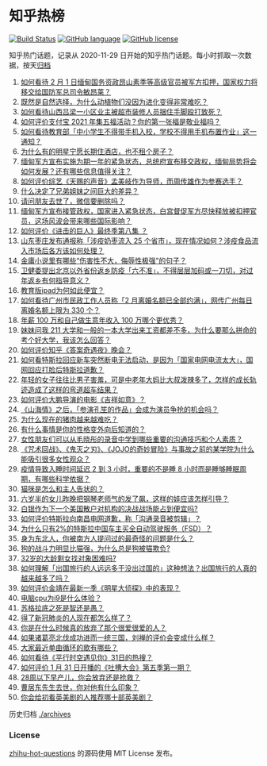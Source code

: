 # 知乎热榜
[![Build Status](https://github.com/ToWeLong/zhihu-hot-questions/workflows/CI/badge.svg)](https://github.com/ToWeLong/zhihu-hot-questions/actions)
[![GitHub language](https://img.shields.io/badge/language-golang-orange.svg)](https://golang.org/)
[![GitHub license](https://img.shields.io/github/license/ToWeLong/zhihu-hot-questions)](https://github.com/ToWeLong/zhihu-hot-questions/blob/main/LICENSE)

知乎热门话题，记录从 2020-11-29 日开始的知乎热门话题。每小时抓取一次数据，按天[归档](./archives)

<!-- BEGIN -->

1. [如何看待 2 月 1 日缅甸国务资政昂山素季等高级官员被军方扣押，国家权力将移交给国防军总司令敏昂莱？](https://www.zhihu.com/question/442265428)
1. [既然是自然选择，为什么动植物们没因为进化变得非常难吃？](https://www.zhihu.com/question/441096112)
1. [如何看待山西吕梁一小区业主被超市装修人员捆住手脚殴打致死？](https://www.zhihu.com/question/441438262)
1. [如何评价支付宝 2021 年集五福活动？你的第一张福是敬业福吗？](https://www.zhihu.com/question/442243817)
1. [如何看待教育部「中小学生不得带手机入校，学校不得用手机布置作业」这一通知？](https://www.zhihu.com/question/442268156)
1. [为什么有的明星宁愿长期住酒店，也不租个房子？](https://www.zhihu.com/question/442085261)
1. [缅甸军方宣布实施为期一年的紧急状态，总统府宣布移交政权，缅甸局势将会如何发展？还有哪些信息值得关注？](https://www.zhihu.com/question/442277889)
1. [如何评价综艺《天赐的声音》孟美岐作为导师，而周传雄作为参赛选手？](https://www.zhihu.com/question/442172188)
1. [什么决定了兄弟姐妹之间巨大的差异？](https://www.zhihu.com/question/296862298)
1. [请问朋友去世了，微信要删除吗？](https://www.zhihu.com/question/375737916)
1. [缅甸军方宣布接管政权，国家进入紧急状态，白宫督促军方尽快释放被扣押官员，这场风波会带来哪些国际影响？](https://www.zhihu.com/question/442277246)
1. [如何评价《进击的巨人》最终季第八集 ？](https://www.zhihu.com/question/442215728)
1. [山东枣庄发布通报称「涉疫奶枣流入 25 个省市」，现在情况如何？涉疫食品流入市场后各方该如何处理？](https://www.zhihu.com/question/442031151)
1. [金庸小说里有哪些“伤害性不大，侮辱性极强”的句子？](https://www.zhihu.com/question/441244417)
1. [卫健委提出北京以外省份返乡防疫「六不准」，不得层层加码或一刀切，对过年返乡有何指导意义？](https://www.zhihu.com/question/442161285)
1. [教育版ipad为何如此便宜？](https://www.zhihu.com/question/270264935)
1. [如何看待广州市民政工作人员称「2 月离婚名额已全部约满」，网传广州每日离婚名额上限为 330 个？](https://www.zhihu.com/question/442317357)
1. [年薪 100 万和自己做生意年收入 100 万哪个更优秀？](https://www.zhihu.com/question/436643451)
1. [妹妹问我 211 大学和一般的一本大学出来工资都差不多，为什么要那么拼命的考个好大学，我该怎么回答？](https://www.zhihu.com/question/441088921)
1. [如何评价知乎《答案奇遇夜》晚会？](https://www.zhihu.com/question/441882176)
1. [如何看特斯拉回应新车突然断电无法启动，是因为「国家电网电流太大」，国网回应打脸后特斯拉道歉？](https://www.zhihu.com/question/442049252)
1. [年轻的女子往往比男子害羞，可是中老年大妈比大叔泼辣多了，怎样的成长轨迹造成了这样的弯道超车结果？](https://www.zhihu.com/question/436956581)
1. [如何评价大鹏导演的电影《吉祥如意》？](https://www.zhihu.com/question/409589663)
1. [《山海情》之后，「参演孔笙的作品」会成为演员争抢的机会吗？](https://www.zhihu.com/question/440961681)
1. [为什么现在的猪肉越来越难吃？](https://www.zhihu.com/question/298472267)
1. [有什么事情是你的性格变外向后知道的？](https://www.zhihu.com/question/338262811)
1. [女性朋友们可以从毛晓彤的录音中学到哪些重要的沟通技巧和个人素质？](https://www.zhihu.com/question/442090085)
1. [《咒术回战》、《鬼灭之刃》、《JOJO的奇妙冒险》与事故之前的某学院为什么能吸引很多女性观众？](https://www.zhihu.com/question/440725886)
1. [疫情导致入睡时间延迟 2 到 3 小时，重要的不是睡 8 小时而是睡够睡眠周期，有哪些科学依据？](https://www.zhihu.com/question/442268185)
1. [猫咪是怎么和主人告状的？](https://www.zhihu.com/question/442005571)
1. [六岁半的女儿昨晚把钢琴老师气的发了飙，这样的娃应该怎样引导？](https://www.zhihu.com/question/55558623)
1. [白银作为下一个美国散户对机构的决战战场能占到便宜吗?](https://www.zhihu.com/question/441746362)
1. [如何评价特斯拉向南昌电网道歉，称「沟通录音被剪辑」？](https://www.zhihu.com/question/442283163)
1. [为什么只有2%的特斯拉中国车主买全自动驾驶服务（FSD）？](https://www.zhihu.com/question/442060606)
1. [身为东北人，你被南方人提问过的最奇怪的问题是什么？](https://www.zhihu.com/question/432577771)
1. [狗的战斗力明显比猫强，为什么总是狗被猫欺负?](https://www.zhihu.com/question/441988374)
1. [32岁的大龄剩女找对象困难吗?](https://www.zhihu.com/question/439753703)
1. [如何理解「出国旅行的人远远多于没出过国的」这种想法？出国旅行的人真的越来越多了吗？](https://www.zhihu.com/question/442156660)
1. [如何评价金靖在最新一季《明星大侦探》中的表现？](https://www.zhihu.com/question/441559177)
1. [电脑cpu为i9是什么体验？](https://www.zhihu.com/question/441963771)
1. [苏格拉底之死是智还是愚？](https://www.zhihu.com/question/440469642)
1. [得了新冠肺炎的人现在都怎么样了？](https://www.zhihu.com/question/395696795)
1. [你是在什么时候真的放弃了那个很爱很爱的人？](https://www.zhihu.com/question/434567067)
1. [如果诸葛亮北伐成功进而一统三国，刘禅的评价会变成什么样？](https://www.zhihu.com/question/424760373)
1. [大家最近单曲循环的歌有哪些？](https://www.zhihu.com/question/441284342)
1. [如何看待《平行时空遇见你》31日的热搜？](https://www.zhihu.com/question/442132612)
1. [如何评价 1 月 31 日开播的《吐槽大会》第五季第一期？](https://www.zhihu.com/question/442059071)
1. [28周以下早产儿，你会放弃还是抢救？](https://www.zhihu.com/question/333028195)
1. [曹居东先生去世，你对他有什么印象？](https://www.zhihu.com/question/442171801)
1. [你会给初看英美剧的人推荐哪十部英美剧？](https://www.zhihu.com/question/21124373)

<!-- END -->

历史归档 [./archives](./archives)


### License
[zhihu-hot-questions](https://github.com/towelong/zhihu-hot-questions) 的源码使用 MIT License 发布。